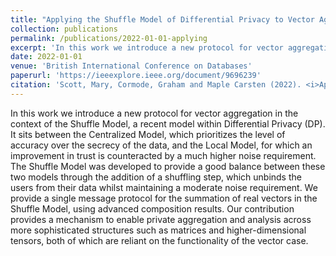 ```yaml
---
title: "Applying the Shuffle Model of Differential Privacy to Vector Aggregation"
collection: publications
permalink: /publications/2022-01-01-applying
excerpt: 'In this work we introduce a new protocol for vector aggregation in the context of the Shuffle Model, a recent model within Differential Privacy.'
date: 2022-01-01
venue: 'British International Conference on Databases'
paperurl: 'https://ieeexplore.ieee.org/document/9696239'
citation: 'Scott, Mary, Cormode, Graham and Maple Carsten (2022). <i>Applying the Shuffle Model of Differential Privacy to Vector Aggregation</i>. In: BICOD21: British International Conference on Databases, London, UK, 28 Mar 2022. Published in: CEUR Workshop Proceedings pp. 1-10. ISSN 1613-0073.'
---
```


In this work we introduce a new protocol for vector aggregation in the context of the Shuffle Model, a recent model within Differential Privacy (DP). It sits between the Centralized Model, which prioritizes the level of accuracy over the secrecy of the data, and the Local Model, for which an improvement in trust is counteracted by a much higher noise requirement. The Shuffle Model was developed to provide a good balance between these two models through the addition of a shuffling step, which unbinds the users from their data whilst maintaining a moderate noise requirement. We provide a single message protocol for the summation of real vectors in the Shuffle Model, using advanced composition results. Our contribution provides a mechanism to enable private aggregation and analysis across more sophisticated structures such as matrices and higher-dimensional tensors, both of which are reliant on the functionality of the vector case.
